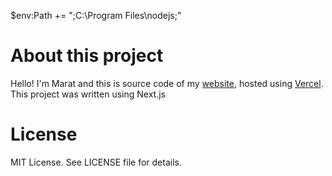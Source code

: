 \$env:Path += ";C:\Program Files\nodejs;"

# About this project

Hello! I'm Marat and this is source code of my [website](https://nagayev.ru), hosted using [Vercel](https://zeit.co).  
This project was written using Next.js

# License

MIT License. See LICENSE file for details.
